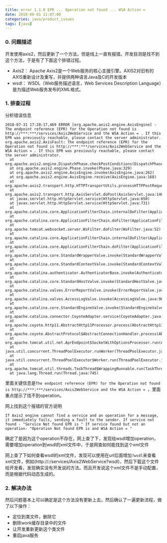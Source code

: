 ```yaml
---
title: error 1.1.0 EPR ... Operation not found ... WSA Action =
date: 2018-08-01 11:07:00
categories: java/product_issues
tags: [java]
---
```


### 0. 问题描述
开发使用axis2，然后更新了一个方法，但是线上一直有报错。开发目测是找不到这个方法，于是有了下面这个排错过程。
- Axis2： Apache Axis2是一个Web服务的核心支援引擎。AXIS2对旧有的AXIS重新设计及重写，并提供两种语言Java及C的开发版本
- wsdl： WSDL（Web服务描述语言，Web Services Description Language）是为描述Web服务发布的XML格式。

### 1. 排查过程
分析错误信息
```
2018-07-31 17:28:17,469 ERROR [org.apache.axis2.engine.AxisEngine] - The endpoint reference (EPR) for the Operation not found is http://***:***/services/Axis2WebService and the WSA Action = . If this EPR was previously reachable, please contact the server administrator.
org.apache.axis2.AxisFault: The endpoint reference (EPR) for the Operation not found is http://***:***/services/Axis2WebService and the WSA Action = . If this EPR was previously reachable, please contact the server administrator.
  at org.apache.axis2.engine.DispatchPhase.checkPostConditions(DispatchPhase.java:102)
  at org.apache.axis2.engine.Phase.invoke(Phase.java:329)
  at org.apache.axis2.engine.AxisEngine.invoke(AxisEngine.java:262)
  at org.apache.axis2.engine.AxisEngine.receive(AxisEngine.java:168)
  at org.apache.axis2.transport.http.HTTPTransportUtils.processHTTPPostRequest(HTTPTransportUtils.java:172)
  at org.apache.axis2.transport.http.AxisServlet.doPost(AxisServlet.java:146)
  at javax.servlet.http.HttpServlet.service(HttpServlet.java:650)
  at javax.servlet.http.HttpServlet.service(HttpServlet.java:731)
  at org.apache.catalina.core.ApplicationFilterChain.internalDoFilter(ApplicationFilterChain.java:303)
  at org.apache.catalina.core.ApplicationFilterChain.doFilter(ApplicationFilterChain.java:208)
  at org.apache.tomcat.websocket.server.WsFilter.doFilter(WsFilter.java:52)
  at org.apache.catalina.core.ApplicationFilterChain.internalDoFilter(ApplicationFilterChain.java:241)
  at org.apache.catalina.core.ApplicationFilterChain.doFilter(ApplicationFilterChain.java:208)
  at org.apache.catalina.core.StandardWrapperValve.invoke(StandardWrapperValve.java:218)
  at org.apache.catalina.core.StandardContextValve.invoke(StandardContextValve.java:110)
  at org.apache.catalina.authenticator.AuthenticatorBase.invoke(AuthenticatorBase.java:506)
  at org.apache.catalina.core.StandardHostValve.invoke(StandardHostValve.java:169)
  at org.apache.catalina.valves.ErrorReportValve.invoke(ErrorReportValve.java:103)
  at org.apache.catalina.valves.AccessLogValve.invoke(AccessLogValve.java:962)
  at org.apache.catalina.core.StandardEngineValve.invoke(StandardEngineValve.java:116)
  at org.apache.catalina.connector.CoyoteAdapter.service(CoyoteAdapter.java:452)
  at org.apache.coyote.http11.AbstractHttp11Processor.process(AbstractHttp11Processor.java:1087)
  at org.apache.coyote.AbstractProtocol$AbstractConnectionHandler.process(AbstractProtocol.java:637)
  at org.apache.tomcat.util.net.AprEndpoint$SocketWithOptionsProcessor.run(AprEndpoint.java:2473)
  at java.util.concurrent.ThreadPoolExecutor.runWorker(ThreadPoolExecutor.java:1145)
  at java.util.concurrent.ThreadPoolExecutor$Worker.run(ThreadPoolExecutor.java:615)
  at org.apache.tomcat.util.threads.TaskThread$WrappingRunnable.run(TaskThread.java:61)
  at java.lang.Thread.run(Thread.java:745)
```
里面关键信息是`The endpoint reference (EPR) for the Operation not found is http://***:***/services/Axis2WebService and the WSA Action = `，里面重点提示了找不到operation。

网上找到这个报错的官方说明
```
If Axis2 engine cannot find a service and an operation for a message, it immediately fails, sending a fault to the sender. If service not found - "Service Not found EPR is " If service found but not an operation- "Operation Not found EPR is and WSA Action = "
```
确定了是因为这个operation不存在，网上查了下，发现给wsdl增加operation，需要增加operation到wsdl的xml文件中，于是网查如何能找到这个xml文件

网上查了下如何查看wsdl的xml文件，发现可以使用在url后面增加`?wsdl`来查看xml文件，例如(http://***:***/services/Axis2WebService?wsdl)，然后下载这个文件给开发看，发现确实没有开发说的方法。而且开发说这个xml文件不是手动配置，而是根据代码动态生成的。


### 2. 解决办法
然后问题基本上可以确定是这个方法没有更新上去，然后确认了一遍更新流程，做了以下操作：
- 定位到类文件，删除它
- 删除work缓存目录中的文件
- 让开发重新更新这个类文件
- 重启java服务